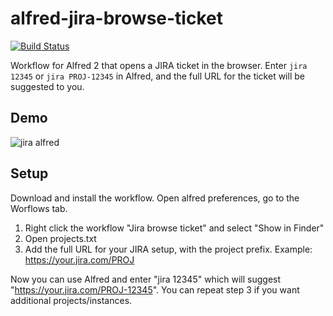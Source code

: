 # alfred-jira-browse-ticket

[![Build Status](https://travis-ci.org/cskeppstedt/alfred-jira-browse-ticket.svg?branch=master)](https://travis-ci.org/cskeppstedt/alfred-jira-browse-ticket)

Workflow for Alfred 2 that opens a JIRA ticket in the browser. Enter `jira 12345` or `jira PROJ-12345` in Alfred, and the full URL for the ticket will be suggested to you.

## Demo

![jira alfred](https://cloud.githubusercontent.com/assets/569742/13027725/a03e4db0-d25a-11e5-903c-0074bf37ef7e.gif)

## Setup

Download and install the workflow. Open alfred preferences, go to the Worflows tab.

1. Right click the workflow "Jira browse ticket" and select "Show in Finder"
2. Open projects.txt
3. Add the full URL for your JIRA setup, with the project prefix. Example: https://your.jira.com/PROJ

Now you can use Alfred and enter "jira 12345" which will suggest "https://your.jira.com/PROJ-12345". You can repeat step 3 if you want additional projects/instances.
